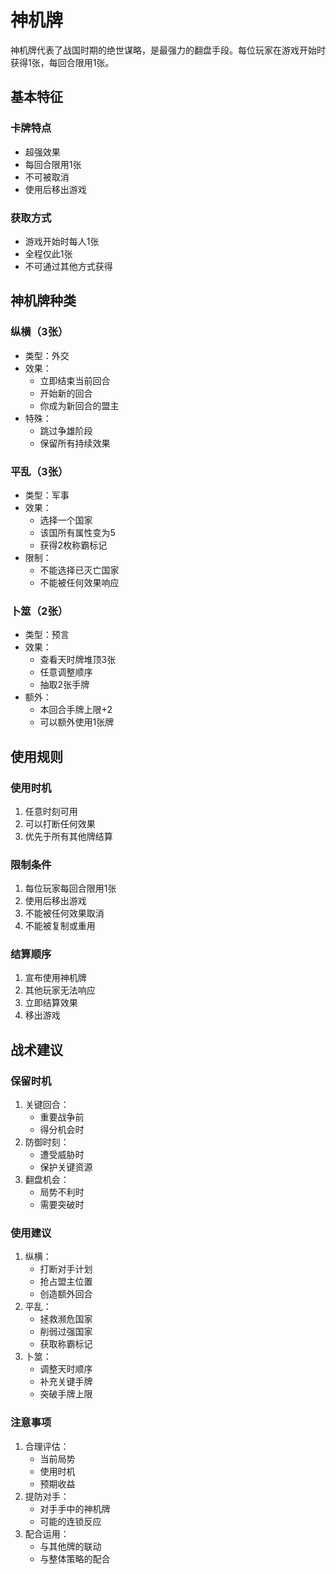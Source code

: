 # 神机牌

神机牌代表了战国时期的绝世谋略，是最强力的翻盘手段。每位玩家在游戏开始时获得1张，每回合限用1张。

## 基本特征

### 卡牌特点
- 超强效果
- 每回合限用1张
- 不可被取消
- 使用后移出游戏

### 获取方式
- 游戏开始时每人1张
- 全程仅此1张
- 不可通过其他方式获得

## 神机牌种类

### 纵横（3张）
- 类型：外交
- 效果：
  - 立即结束当前回合
  - 开始新的回合
  - 你成为新回合的盟主
- 特殊：
  - 跳过争雄阶段
  - 保留所有持续效果

### 平乱（3张）
- 类型：军事
- 效果：
  - 选择一个国家
  - 该国所有属性变为5
  - 获得2枚称霸标记
- 限制：
  - 不能选择已灭亡国家
  - 不能被任何效果响应

### 卜筮（2张）
- 类型：预言
- 效果：
  - 查看天时牌堆顶3张
  - 任意调整顺序
  - 抽取2张手牌
- 额外：
  - 本回合手牌上限+2
  - 可以额外使用1张牌

## 使用规则

### 使用时机
1. 任意时刻可用
2. 可以打断任何效果
3. 优先于所有其他牌结算

### 限制条件
1. 每位玩家每回合限用1张
2. 使用后移出游戏
3. 不能被任何效果取消
4. 不能被复制或重用

### 结算顺序
1. 宣布使用神机牌
2. 其他玩家无法响应
3. 立即结算效果
4. 移出游戏

## 战术建议

### 保留时机
1. 关键回合：
   - 重要战争前
   - 得分机会时
2. 防御时刻：
   - 遭受威胁时
   - 保护关键资源
3. 翻盘机会：
   - 局势不利时
   - 需要突破时

### 使用建议
1. 纵横：
   - 打断对手计划
   - 抢占盟主位置
   - 创造额外回合
2. 平乱：
   - 拯救濒危国家
   - 削弱过强国家
   - 获取称霸标记
3. 卜筮：
   - 调整天时顺序
   - 补充关键手牌
   - 突破手牌上限

### 注意事项
1. 合理评估：
   - 当前局势
   - 使用时机
   - 预期收益
2. 提防对手：
   - 对手手中的神机牌
   - 可能的连锁反应
3. 配合运用：
   - 与其他牌的联动
   - 与整体策略的配合 